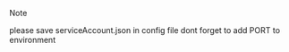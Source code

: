 > [!NOTE]
> please save serviceAccount.json in config file
> dont forget to add PORT to environment
